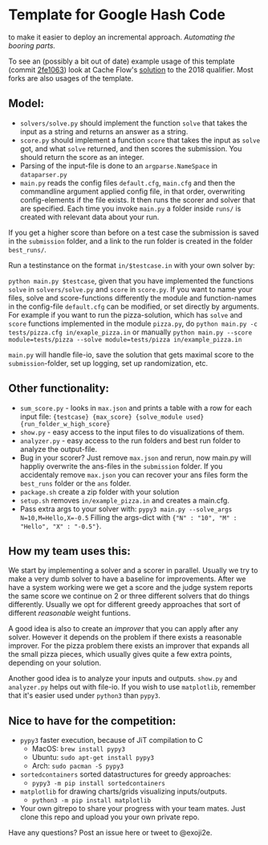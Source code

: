 # Template for Google Hash Code
to make it easier to deploy an incremental approach. _Automating the booring parts._

To see an (possibly a bit out of date) example usage of this template 
(commit [2fe1063](https://github.com/exoji2e/hashcode-template/commit/2fe106309cec654289c73a217df904a509264b59))
look at Cache Flow's [solution](https://github.com/exoji2e/hashcode2018-qualification)
to the 2018 qualifier. Most forks are also usages of the template.

## Model:
- `solvers/solve.py` should implement the function `solve` that takes the input as a string and returns an answer as a string.
- `score.py` should implement a function `score` that takes the input as `solve` got, and what `solve` returned, and then scores the submission. You should return the score as an integer.
- Parsing of the input-file is done to an `argparse.NameSpace` in `dataparser.py` 
- `main.py` reads the config files `default.cfg`, `main.cfg` and then the commandline argument applied config file, in that order, overwriting config-elements if the file exists. It then runs the scorer and solver that are specified. Each time you invoke `main.py` a folder inside `runs/` is created with relevant data about your run.


 If you get a higher score than before on a test case the submission is saved in the `submission` folder, and a link to the run folder is created in the folder `best_runs/`.

Run a testinstance on the format `in/$testcase.in` with your own solver by:

`python main.py $testcase`, given that you have implemented the functions `solve` in `solvers/solve.py` and `score` in `score.py`. If you want to name your files, solve and score-functions differently the module and function-names in the config-file `default.cfg` can be modified, or set directly by arguments. For example if you want to run the pizza-solution, which has `solve` and `score` functions implemented in the module `pizza.py`, do `python main.py -c tests/pizza.cfg in/exaple_pizza.in` or manually `python main.py --score module=tests/pizza --solve module=tests/pizza in/example_pizza.in`

`main.py` will handle file-io, save the solution that gets maximal score to the `submission`-folder, set up logging, set up randomization, etc.

## Other functionality:
- `sum_score.py` - looks in `max.json` and prints a table with a row for each input file: `{testcase} {max_score} {solve_module used} {run_folder_w_high_score}`
- `show.py` - easy access to the input files to do visualizations of them.
- `analyzer.py` - easy access to the run folders and best run folder to analyze the output-file.
- Bug in your scorer? Just remove `max.json` and rerun, now main.py will happliy overwrite the ans-files in the `submission` folder. If you accidentaly remove `max.json` you can recover your ans files form the `best_runs` folder or the `ans` folder.
- `package.sh` create a zip folder with your solution
- `setup.sh` removes `in/example_pizza.in` and creates a main.cfg.
- Pass extra args to your solver with: `pypy3 main.py --solve_args N=10,M=Hello,X=-0.5` Filling the args-dict with `{"N" : "10", "M" : "Hello", "X" : "-0.5"}`.


## How my team uses this:
We start by implementing a solver and a scorer in parallel. Usually we try to make a very dumb solver to have a baseline for improvements. After we have a system working were we get a score and the judge system reports the same score we continue on 2 or three different solvers that do things differently. Usually we opt for different greedy approaches that sort of different _reasonable_ weight funtions.

A good idea is also to create an _improver_ that you can apply after any solver. However it depends on the problem if there exists a reasonable improver. For the pizza problem there exists an improver that expands all the small pizza pieces, which usually gives quite a few extra points, depending on your solution.

Another good idea is to analyze your inputs and outputs. `show.py` and `analyzer.py` helps out with file-io. If you wish to use `matplotlib`, remember that it's easier used under `python3` than `pypy3`.

## Nice to have for the competition:
- `pypy3` faster execution, because of JiT compilation to C
    + MacOS: `brew install pypy3`
    + Ubuntu: `sudo apt-get install pypy3`
    + Arch: `sudo pacman -S pypy3`
- `sortedcontainers` sorted datastructures for greedy approaches:
    + `pypy3 -m pip install sortedcontainers`
- `matplotlib` for drawing charts/grids visualizing inputs/outputs.
    + `python3 -m pip install matplotlib`
- Your own gitrepo to share your progress with your team mates. Just clone this repo and upload you your own private repo.

Have any questions? Post an issue here or tweet to @exoji2e.
